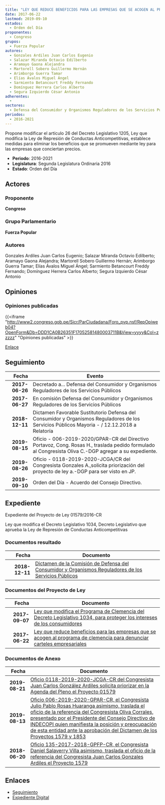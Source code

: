 ```yaml
---
title: "LEY QUE REDUCE BENEFICIOS PARA LAS EMPRESAS QUE SE ACOGEN AL PROGRAMA DE CLEMENCIA PARA DENUNCIAR CARTELES EMPRESARIALES"
date: 2017-06-22
lastmod: 2019-09-10
estados: 
  - Orden del Día
proponentes: 
  - Congreso
grupos: 
  - Fuerza Popular
autores: 
  - Gonzales Ardiles Juan Carlos Eugenio
  - Salazar Miranda Octavio Edilberto
  - Aramayo Gaona Alejandra
  - Martorell Sobero Guillermo Hernán
  - Arimborgo Guerra Tamar
  - Elías Ávalos Miguel Ángel
  - Sarmiento Betancourt Freddy Fernando
  - Domínguez Herrera Carlos Alberto
  - Segura Izquierdo César Antonio
adherentes: 
  - 
sectores: 
  - Defensa del Consumidor y Organismos Reguladores de los Servicios Públicos
periodos: 
  - 2016-2021
---
```


Propone modificar el artículo 26 del Decreto Legislativo 1205, Ley que modifica la Ley de Represión de Conductas Anticompetitivas, establece medidas para eliminar los beneficios que se promueven mediante ley para las empresas que conciertan precios.

- **Periodo**: 2016-2021
- **Legislatura**: Segunda Legislatura Ordinaria 2016
- **Estado**: Orden del Día

## Actores

### Proponente

**Congreso**

### Grupo Parlamentario

**Fuerza Popular**

### Autores

Gonzales Ardiles Juan Carlos Eugenio; Salazar Miranda Octavio Edilberto; Aramayo Gaona Alejandra; Martorell Sobero Guillermo Hernán; Arimborgo Guerra Tamar; Elías Ávalos Miguel Ángel; Sarmiento Betancourt Freddy Fernando; Domínguez Herrera Carlos Alberto; Segura Izquierdo César Antonio


## Opiniones

### Opiniones publicadas

{{<iframe "http://www2.congreso.gob.pe/Sicr/ParCiudadana/Foro_pvp.nsf/RepOpiweb04?OpenForm&Db=DDD1CA0B26351F17052581480003711B&View=yyyy&Col=zzzzz" "Opiniones publicadas" >}}

[Enlace](http://www2.congreso.gob.pe/Sicr/ParCiudadana/Foro_pvp.nsf/RepOpiweb04?OpenForm&Db=DDD1CA0B26351F17052581480003711B&View=yyyy&Col=zzzzz)

## Seguimiento

| Fecha | Evento |
|------:|--------|
| **2017-06-26** | Decretado a... Defensa del Consumidor y Organismos Reguladores de los Servicios Públicos|
| **2017-06-27** | En comisión Defensa del Consumidor y Organismos Reguladores de los Servicios Públicos|
| **2018-12-11** | Dictamen Favorable Sustitutorio Defensa del Consumidor y Organismos Reguladores de los Servicios Públicos Mayoria - / 12.12.2018 a Relatoría|
| **2019-08-15** | Oficio - 006-2019-2020/GPAR-CR del Directivo Portavoz, Cong. Rosas H., traslada pedido formulado al Congresista Oliva C.-DGP agregar a su expediente.|
| **2019-08-26** | Oficio - 0118-2019-2020-JCGA/CR del Congresista Gonzales A.,solicita priorización del proyecto de ley a.-DGP para ser visto en JP.|
| **2019-09-10** | Orden del Día - Acuerdo del Consejo Directivo.|


## Expediente

Expediente del Proyecto de Ley 01579/2016-CR

Ley que modifica el Decreto Legislativo 1034, Decreto Legislativo que aprueba la Ley de Represión de Conductas Anticompetitivas


### Documentos resultado

| Fecha | Documento |
|------:|--------|
| **2018-12-11** | [Dictamen de la Comisión de Defensa del Consumidor y Organismos Reguladores de los Servicios Públicos](http://www.leyes.congreso.gob.pe/Documentos/2016_2021/Dictamenes/Proyectos_de_Ley/01579DC06MAY20181211.pdf) |

### Documentos del Proyecto de Ley

| Fecha | Documento |
|------:|--------|
| **2017-09-07** | [Ley que modifica el Programa de Clemencia del Decreto Legislativo 1034, para proteger los intereses de los consumidores](http://www.leyes.congreso.gob.pe/Documentos/2016_2021/Proyectos_de_Ley_y_de_Resoluciones_Legislativas/PL0185320170907.pdf) |
| **2017-06-22** | [Ley que reduce beneficios para las empresas que se acogen al programa de clemencia para denunciar carteles empresariales](http://www.leyes.congreso.gob.pe/Documentos/2016_2021/Proyectos_de_Ley_y_de_Resoluciones_Legislativas/PL0157920170622..pdf) |

### Documentos de Anexo

| Fecha | Documento |
|------:|--------|
| **2019-08-21** | [Oficio 0118-2019-2020-JCGA-CR del Congresista Juan Carlos González Ardiles solicita priorizar en la Agenda del Pleno el Proyecto 01579](http://www.leyes.congreso.gob.pe/Documentos/2016_2021/Oficios/Congresistas/OFICIO-0118-2019-2020-JCGA-CR.pdf) |
| **2019-08-13** | [Oficio 006-2019-2020-GPAR-CR, el Congresista Julio Pablo Rosas Huaranga asimismo, traslada el oficio de la referencia del Congresista Oliva Corrales, presentado por el Presidente del Consejo Directivo de INDECOPI quien manifiesta la posición y preocupación de esta entidad ante la aprobación del Dictamen de los Proyectos 1579 y 1853](http://www.leyes.congreso.gob.pe/Documentos/2016_2021/Oficios/Congresistas/OFICIO-006-2019-2020-GPAR-CR.pdf) |
| **2018-06-20** | [Oficio 135-2017-2018-GPFP-CR, el Congresista Daniel Salaverry Villa asimismo, traslada el oficio de la referencia del Congresista Juan Carlos Gonzales Ardiles el Proyecto 1579](http://www.leyes.congreso.gob.pe/Documentos/2016_2021/Oficios/Congresistas/OFICIO-135-2017-2018-GPFP.pdf) |

## Enlaces 

- [Seguimiento](http://www2.congreso.gob.pe/Sicr/TraDocEstProc/CLProLey2016.nsf/f7fff46988ca05b1052578e100829cc7/db7b5fa445d9dab705258147007a18e7?OpenDocument)
- [Expediente Digital](http://www2.congreso.gob.pehttp://www2.congreso.gob.pe/Sicr/TraDocEstProc/CLProLey2016.nsf/f7fff46988ca05b1052578e100829cc7/db7b5fa445d9dab705258147007a18e7?OpenDocument&Click=05257FB7005EB655.eb71d0cf91d8294e05256cdf006b5706/$Body/0.1C6C)
